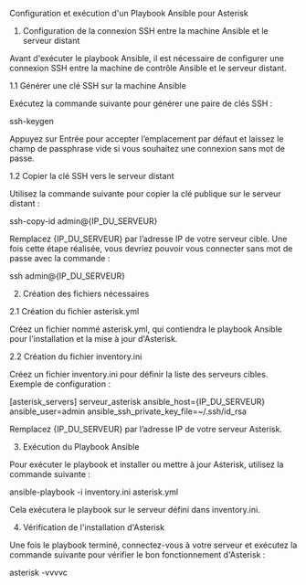 Configuration et exécution d'un Playbook Ansible pour Asterisk

1. Configuration de la connexion SSH entre la machine Ansible et le serveur distant

Avant d'exécuter le playbook Ansible, il est nécessaire de configurer une connexion SSH entre la machine de contrôle Ansible et le serveur distant.

1.1 Générer une clé SSH sur la machine Ansible

Exécutez la commande suivante pour générer une paire de clés SSH :

ssh-keygen

Appuyez sur Entrée pour accepter l’emplacement par défaut et laissez le champ de passphrase vide si vous souhaitez une connexion sans mot de passe.

1.2 Copier la clé SSH vers le serveur distant

Utilisez la commande suivante pour copier la clé publique sur le serveur distant :

ssh-copy-id admin@{IP_DU_SERVEUR}

Remplacez {IP_DU_SERVEUR} par l’adresse IP de votre serveur cible. Une fois cette étape réalisée, vous devriez pouvoir vous connecter sans mot de passe avec la commande :

ssh admin@{IP_DU_SERVEUR}

2. Création des fichiers nécessaires

2.1 Création du fichier asterisk.yml

Créez un fichier nommé asterisk.yml, qui contiendra le playbook Ansible pour l'installation et la mise à jour d'Asterisk.

2.2 Création du fichier inventory.ini

Créez un fichier inventory.ini pour définir la liste des serveurs cibles. Exemple de configuration :

[asterisk_servers]
serveur_asterisk ansible_host={IP_DU_SERVEUR} ansible_user=admin ansible_ssh_private_key_file=~/.ssh/id_rsa

Remplacez {IP_DU_SERVEUR} par l’adresse IP de votre serveur Asterisk.

3. Exécution du Playbook Ansible

Pour exécuter le playbook et installer ou mettre à jour Asterisk, utilisez la commande suivante :

ansible-playbook -i inventory.ini asterisk.yml

Cela exécutera le playbook sur le serveur défini dans inventory.ini.

4. Vérification de l'installation d'Asterisk

Une fois le playbook terminé, connectez-vous à votre serveur et exécutez la commande suivante pour vérifier le bon fonctionnement d'Asterisk :

asterisk -vvvvc
